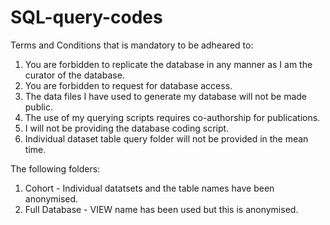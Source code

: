 # SQL-query-codes
Terms and Conditions that is mandatory to be adheared to:

1. You are forbidden to replicate the database in any manner as I am the curator of the database.
2. You are forbidden to request for database access.
3. The data files I have used to generate my database will not be made public.
4. The use of my querying scripts requires co-authorship for publications.
5. I will not be providing the database coding script.
6. Individual dataset table query folder will not be provided in the mean time.

The following folders:

1. Cohort - Individual datatsets and the table names have been anonymised.
2. Full Database - VIEW name has been used but this is anonymised.
